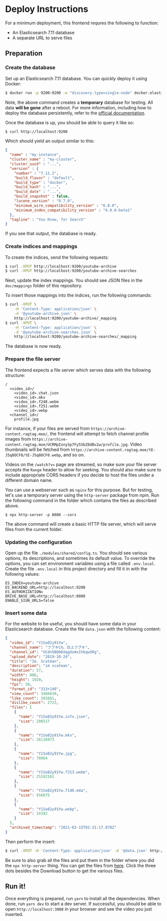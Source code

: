 # Deploy Instructions

For a minimum deployment, this frontend requres the following to function:

- An Elasticsearch 7.11 database
- A separate URL to serve files

## Preparation

### Create the database

Set up an Elasticsearch 7.11 database. You can quickly deploy it using Docker:

```bash
$ docker run -p 9200:9200 -e "discovery.type=single-node" docker.elastic.co/elasticsearch/elasticsearch:7.11.2
```

Note, the above command creates a **temporary** database for testing. All data **will be gone** after a reboot. For more information, including how to deploy the database persistently, refer to the [official documentation](https://www.elastic.co/guide/en/elasticsearch/reference/7.11/docker.html).

Once the database is up, you should be able to query it like so:

```bash
$ curl http://localhost:9200
```

Which should yield an output similar to this:

```json
{
  "name" : "my-instance",
  "cluster_name" : "my-cluster",
  "cluster_uuid" : "...",
  "version" : {
    "number" : "7.11.2",
    "build_flavor" : "default",
    "build_type" : "docker",
    "build_hash" : "...",
    "build_date" : "...",
    "build_snapshot" : false,
    "lucene_version" : "8.7.0",
    "minimum_wire_compatibility_version" : "6.8.0",
    "minimum_index_compatibility_version" : "6.0.0-beta1"
  },
  "tagline" : "You Know, for Search"
}
```

If you see that output, the database is ready.

### Create indices and mappings

To create the indices, send the following requests:

```bash
$ curl -XPUT http://localhost:9200/youtube-archive
$ curl -XPUT http://localhost:9200/youtube-archive-searches
```

Next, update the index mappings. You should see JSON files in the `doc/mappings` folder of this repository.

To insert those mappings into the indices, run the following commands:

```bash
$ curl -XPUT \
    -H 'Content-Type: application/json' \
    -d '@youtube-archive.json' \
    http://localhost:9200/youtube-archive/_mapping
$ curl -XPUT \
    -H 'Content-Type: application/json' \
    -d '@youtube-archive-searches.json' \
    http://localhost:9200/youtube-archive-searches/_mapping
```

The database is now ready.

### Prepare the file server

The frontend expects a file server which serves data with the following structure:

```
/
  <video_id>/
    <video_id>.chat.json
    <video_id>.mkv
    <video_id>.f248.webm
    <video_id>.f251.webm
    <video_id>.webp
  <channel_id>/
    profile.jpg
```

For instance, if your files are served from `https://archive-content.ragtag.moe/`, the frontend will attempt to fetch channel profile images from `https://archive-content.ragtag.moe/UCRMpIxnySp7Fy5SbZ8dBv2w/profile.jpg`. Video thumbnails will be fetched from `https://archive-content.ragtag.moe/tE-J5q8OCF0/tE-J5q8OCF0.webp`, and so on.

Videos on the `/watch?v=` page are streamed, so make sure your file server accepts the `Range` header to allow for seeking. You should also make sure to include appropriate CORS headers if you decide to host the files under a different domain name.

You can use a webserver such as `nginx` for this purpose. But for testing, let's use a temporary server using the `http-server` package from npm. Run the following command in the folder which contains the files as described above.

```
$ npx http-server -p 8080 --cors
```

The above command will create a basic HTTP file server, which will serve files from the current folder.

### Updating the configuration

Open up the file `./modules/shared/config.ts`. You should see various options, its descriptions, and sometimes its default value. To override the options, you can set environment variables using a file called `.env.local`. Create the file `.env.local` in this project directory and fill it in with the following values:

```
ES_INDEX=youtube-archive
ES_BACKEND_URL=http://localhost:9200
ES_AUTHORIZATION=
DRIVE_BASE_URL=http://localhost:8080
ENABLE_SIGN_URLS=false
```

### Insert some data

For the website to be useful, you should have some data in your Elasticsearch database. Create the file `data.json` with the following content:

```json
{
  "video_id": "Y1So82y91Yw",
  "channel_name": "フブキCh。白上フブキ",
  "channel_id": "UCdn5BQ06XqgXoAxIhbqw5Rg",
  "upload_date": "2019-10-24",
  "title": "Im. Scatman",
  "description": "im scatman",
  "duration": 57,
  "width": 886,
  "height": 1920,
  "fps": 30,
  "format_id": "313+140",
  "view_count": 3466630,
  "like_count": 202661,
  "dislike_count": 2723,
  "files": [
    {
      "name": "Y1So82y91Yw.info.json",
      "size": 286517
    },
    {
      "name": "Y1So82y91Yw.mkv",
      "size": 26116973
    },
    {
      "name": "Y1So82y91Yw.jpg",
      "size": 78964
    },
    {
      "name": "Y1So82y91Yw.f313.webm",
      "size": 25182161
    },
    {
      "name": "Y1So82y91Yw.f140.m4a",
      "size": 916875
    },
    {
      "name": "Y1So82y91Yw.webp",
      "size": 34392
    }
  ],
  "archived_timestamp": "2021-03-15T02:31:17.878Z"
}
```

Then perform the insert:

```bash
$ curl -XPUT -H 'Content-Type: application/json' -d '@data.json' http://localhost:9200/youtube-archive/_doc/Y1So82y91Yw
```

Be sure to also grab all the files and put them in the folder where you did the `npx http-server` thing. You can get the files from [here](https://archive.ragtag.moe/watch?v=Y1So82y91Yw). Click the three dots besides the Download button to get the various files.

## Run it!

Once everything is prepared, run `yarn` to install all the dependencies. When done, run `yarn dev` to start a dev server. If successful, you should be able to open `http://localhost:3000` in your browser and see the video you just inserted.
